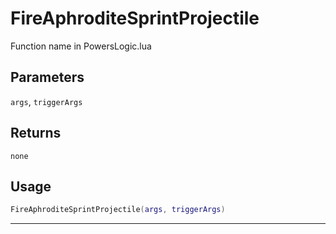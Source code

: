 # FireAphroditeSprintProjectile
Function name in PowersLogic.lua
## Parameters
`args`, `triggerArgs`
## Returns
`none`
## Usage
```lua
FireAphroditeSprintProjectile(args, triggerArgs)
```
---
